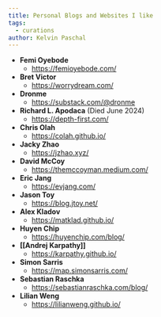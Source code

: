 ```yaml
---
title: Personal Blogs and Websites I like
tags:
  - curations
author: Kelvin Paschal
---
```


- **Femi Oyebode**
	- https://femioyebode.com/
- **Bret Victor**
	- https://worrydream.com/
- **Dronme**
	- https://substack.com/@dronme
- **Richard L. Apodaca** (Died June 2024)
	- https://depth-first.com/
- **Chris Olah**
	- https://colah.github.io/
- **Jacky Zhao**
	- https://jzhao.xyz/
- **David McCoy**
	- https://themccoyman.medium.com/
- **Eric Jang**
	- https://evjang.com/
- **Jason Toy**
	- https://blog.jtoy.net/
- **Alex Kladov**
	- https://matklad.github.io/
- **Huyen Chip**
	- https://huyenchip.com/blog/
- **[[Andrej Karpathy]]**
	- https://karpathy.github.io/
- **Simon Sarris**
	- https://map.simonsarris.com/
- **Sebastian Raschka**
	- https://sebastianraschka.com/blog/
- **Lilian Weng**
	- https://lilianweng.github.io/